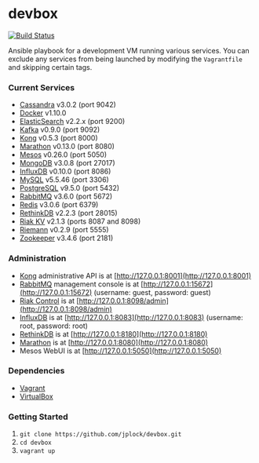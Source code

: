 devbox
======
[![Build Status](https://travis-ci.org/jplock/devbox.svg?branch=master)](https://travis-ci.org/jplock/devbox)

Ansible playbook for a development VM running various services. You can exclude any services from being launched by modifying the `Vagrantfile` and skipping certain tags.

### Current Services

* [Cassandra](http://cassandra.apache.org) v3.0.2 (port 9042)
* [Docker](https://www.docker.com) v1.10.0
* [ElasticSearch](https://www.elastic.co) v2.2.x (port 9200)
* [Kafka](http://kafka.apache.org) v0.9.0 (port 9092)
* [Kong](https://getkong.org) v0.5.3 (port 8000)
* [Marathon](https://mesosphere.github.io/marathon/) v0.13.0 (port 8080)
* [Mesos](http://mesos.apache.org) v0.26.0 (port 5050)
* [MongoDB](https://www.mongodb.org) v3.0.8 (port 27017)
* [InfluxDB](https://influxdata.com/time-series-platform/influxdb/) v0.10.0 (port 8086)
* [MySQL](http://dev.mysql.org) v5.5.46 (port 3306)
* [PostgreSQL](http://www.postgresql.org) v9.5.0 (port 5432)
* [RabbitMQ](http://www.rabbitmq.com) v3.6.0 (port 5672)
* [Redis](http://www.redis.io) v3.0.6 (port 6379)
* [RethinkDB](http://rethinkdb.com) v2.2.3 (port 28015)
* [Riak KV](http://basho.com/products/riak-kv/) v2.1.3 (ports 8087 and 8098)
* [Riemann](http://riemann.io) v0.2.9 (port 5555)
* [Zookeeper](http://zookeeper.apache.org) v3.4.6 (port 2181)

### Administration

* [Kong](https://getkong.org/docs/0.5.x/admin-api/) administrative API is at [http://127.0.0.1:8001](http://127.0.0.1:8001)
* [RabbitMQ](http://www.rabbitmq.com/management.html) management console is at [http://127.0.0.1:15672](http://127.0.0.1:15672) (username: guest, password: guest)
* [Riak Control](http://docs.basho.com/riak/latest/ops/advanced/riak-control/) is at [http://127.0.0.1:8098/admin](http://127.0.0.1:8098/admin)
* [InfluxDB](https://docs.influxdata.com/influxdb/v0.9/introduction/overview/) is at [http://127.0.0.1:8083](http://127.0.0.1:8083) (username: root, password: root)
* [RethinkDB](http://rethinkdb.com/docs/quickstart/) is at [http://127.0.0.1:8180](http://127.0.0.1:8180)
* [Marathon](https://mesosphere.github.io/marathon/docs/) is at [http://127.0.0.1:8080](http://127.0.0.1:8080)
* Mesos WebUI is at [http://127.0.0.1:5050](http://127.0.0.1:5050)

### Dependencies

* [Vagrant](http://www.vagrantup.com)
* [VirtualBox](https://www.virtualbox.org)

### Getting Started

1. `git clone https://github.com/jplock/devbox.git`
2. `cd devbox`
3. `vagrant up`
